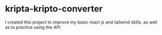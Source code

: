 # kripta-kripto-converter
 I created this project to improve my basic react js and tailwind skills, as well as to practice using the API.
